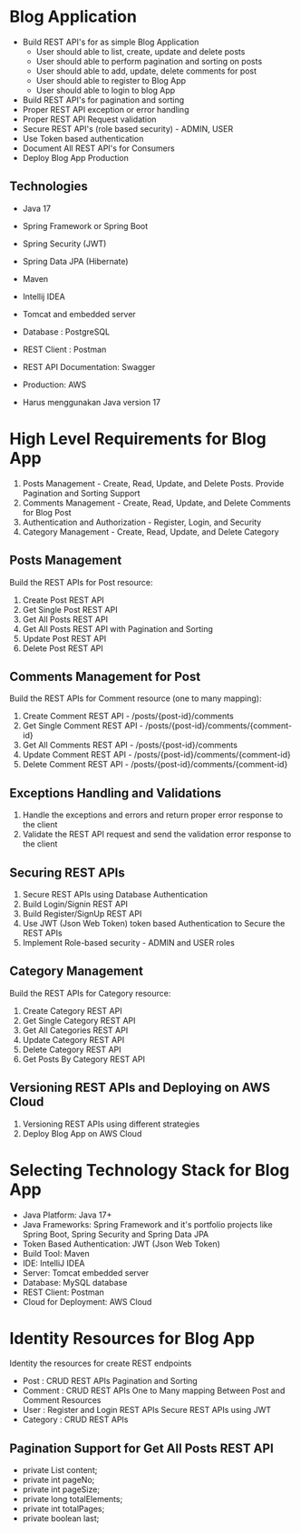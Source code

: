 # Blog Application

* Build REST API's for as simple Blog Application
    * User should able to list, create, update and delete posts
    * User should able to perform pagination and sorting on posts
    * User should able to add, update, delete comments for post
    * User should able to register to Blog App
    * User should able to login to blog App
* Build REST API's for pagination and sorting
* Proper REST API exception or error handling
* Proper REST API Request validation
* Secure REST API's (role based security) - ADMIN, USER
* Use Token based authentication
* Document All REST API's for Consumers
* Deploy Blog App Production

## Technologies

- Java 17
- Spring Framework or Spring Boot
- Spring Security (JWT)
- Spring Data JPA (Hibernate)
- Maven
- Intellij IDEA
- Tomcat and embedded server
- Database : PostgreSQL
- REST Client : Postman
- REST API Documentation: Swagger
- Production: AWS

- Harus menggunakan Java version 17

# High Level Requirements for Blog App

1. Posts Management - Create, Read, Update, and Delete Posts. Provide Pagination and Sorting Support
2. Comments Management - Create, Read, Update, and Delete Comments for Blog Post
3. Authentication and Authorization - Register, Login, and Security
4. Category Management - Create, Read, Update, and Delete Category

## Posts Management
Build the REST APIs for Post resource:
1. Create Post REST API
2. Get Single Post REST API
3. Get All Posts REST API
4. Get All Posts REST API with Pagination and Sorting
5. Update Post REST API
6. Delete Post REST API

## Comments Management for Post
Build the REST APIs for Comment resource (one to many mapping):
1. Create Comment REST API - /posts/{post-id}/comments
2. Get Single Comment REST API - /posts/{post-id}/comments/{comment-id}
3. Get All Comments REST API - /posts/{post-id}/comments
4. Update Comment REST API - /posts/{post-id}/comments/{comment-id}
5. Delete Comment REST API - /posts/{post-id}/comments/{comment-id}

## Exceptions Handling and Validations
1. Handle the exceptions and errors and return proper error response to the client
2. Validate the REST API request and send the validation error response to the client

## Securing REST APIs
1. Secure REST APIs using Database Authentication
2. Build Login/Signin REST API
3. Build Register/SignUp REST API
4. Use JWT (Json Web Token) token based Authentication to Secure the REST APIs
5. Implement Role-based security - ADMIN and USER roles

## Category Management
Build the REST APIs for Category resource:

1. Create Category REST API
2. Get Single Category REST API
3. Get All Categories REST API
4. Update Category REST API
5. Delete Category REST API
6. Get Posts By Category REST API

## Versioning REST APIs and Deploying on AWS Cloud
1. Versioning REST APIs using different strategies
2. Deploy Blog App on AWS Cloud

# Selecting Technology Stack for Blog App
- Java Platform: Java 17+
- Java Frameworks: Spring Framework and it's portfolio projects like Spring Boot, Spring Security and Spring Data JPA
- Token Based Authentication: JWT (Json Web Token)
- Build Tool: Maven
- IDE: IntelliJ IDEA
- Server: Tomcat embedded server
- Database: MySQL database
- REST Client: Postman
- Cloud for Deployment: AWS Cloud

# Identity Resources for Blog App
Identity the resources for create REST endpoints
- Post : CRUD REST APIs Pagination and Sorting
- Comment : CRUD REST APIs One to Many mapping Between Post and Comment Resources
- User : Register and Login REST APIs Secure REST APIs using JWT
- Category : CRUD REST APIs

## Pagination Support for Get All Posts REST API

- private List<Post> content;
- private int pageNo;
- private int pageSize;
- private long totalElements;
- private int totalPages;
- private boolean last;